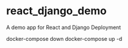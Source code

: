# react_django_demo
A demo app for React and Django Deployment

docker-compose down
docker-compose up -d
